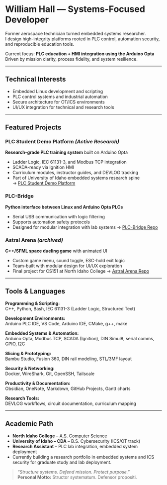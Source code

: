 # William Hall — Systems-Focused Developer

Former aerospace technician turned embedded systems researcher.  
I design high-integrity platforms rooted in PLC control, automation security, and reproducible education tools.

Current focus: **PLC education + HMI integration using the Arduino Opta**  
Driven by mission clarity, process fidelity, and system resilience.


---

## Technical Interests

- Embedded Linux development and scripting
- PLC control systems and industrial automation
- Secure architecture for OT/ICS environments
- UI/UX integration for technical and research tools

---

## Featured Projects

### PLC Student Demo Platform *(Active Research)*
**Research-grade PLC training system** built on Arduino Opta

- Ladder Logic, IEC 61131-3, and Modbus TCP integration
- SCADA-ready via Ignition HMI
- Curriculum modules, instructor guides, and DEVLOG tracking
- Part of University of Idaho embedded systems research spine  
  → [PLC Student Demo Platform](https://github.com/tank208/plc-student-demo-platform)

### PLC-Bridge
**Python interface between Linux and Arduino Opta PLCs**

- Serial USB communication with logic filtering
- Supports automation safety protocols
- Designed for modular integration with lab systems
  → [PLC-Bridge Repo](https://github.com/tank208/plc-bridge)  

### Astral Arena *(archived)*
**C++/SFML space dueling game** with animated UI

- Custom game menu, sound toggle, ESC-hold exit logic
- Team-built with modular design for UI/UX exploration
- Final project for CS151 at North Idaho College
  → [Astral Arena Repo](https://github.com/tank208/astral-arena)

---

## Tools & Languages

**Programming & Scripting:**  
C++, Python, Bash, IEC 61131-3 (Ladder Logic, Structured Text)

**Development Environments:**  
Arduino PLC IDE, VS Code, Arduino IDE, CMake, g++, make

**Embedded Systems & Automation:**  
Arduino Opta, Modbus TCP, SCADA (Ignition), DIN Simul8, serial comms, GPIO, I2C

**Slicing & Prototyping:**  
Bambu Studio, Fusion 360, DIN rail modeling, STL/3MF layout

**Security & Networking:**  
Docker, WireShark, Git, OpenSSH, Tailscale

**Productivity & Documentation:**  
Obsidian, OneNote, Markdown, GitHub Projects, Gantt charts

**Research Tools:**  
DEVLOG workflows, circuit documentation, curriculum mapping

---

## Academic Path

- **North Idaho College** – A.S. Computer Science
- **University of Idaho – CDA** – B.S. Cybersecurity (ICS/OT track)
- **Research Assistant** – PLC lab integration, embedded system deployment
- Currently building a research portfolio in embedded systems and ICS security for graduate study and lab deployment.

> _“Structure systems. Defend mission. Protect purpose.”_  
> **Personal Motto:** Structor systematum. Defensor propositi.

